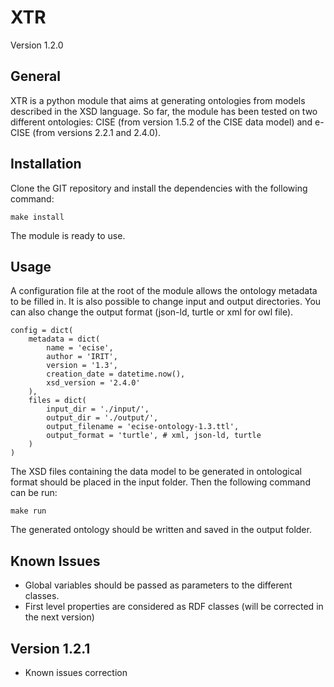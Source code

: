 # XTR

Version 1.2.0

## General

XTR is a python module that aims at generating ontologies from models described in the XSD language. So far, the module has been tested on two different ontologies: CISE (from version 1.5.2 of the CISE data model) and e-CISE (from versions 2.2.1 and 2.4.0).

## Installation

Clone the GIT repository and install the dependencies with the following command:

    make install

The module is ready to use.

## Usage

A configuration file at the root of the module allows the ontology metadata to be filled in. It is also possible to change input and output directories. You can also change the output format (json-ld, turtle or xml for owl file).

    config = dict(
        metadata = dict(
            name = 'ecise',
            author = 'IRIT',
            version = '1.3',
            creation_date = datetime.now(),
            xsd_version = '2.4.0'
        ),
        files = dict(
            input_dir = './input/',
            output_dir = './output/',
            output_filename = 'ecise-ontology-1.3.ttl',
            output_format = 'turtle', # xml, json-ld, turtle
        )
    )

The XSD files containing the data model to be generated in ontological format should be placed in the input folder. Then the following command can be run:

    make run

The generated ontology should be written and saved in the output folder.

## Known Issues

- Global variables should be passed as parameters to the different classes.
- First level properties are considered as RDF classes (will be corrected in the next version)

## Version 1.2.1

- Known issues correction